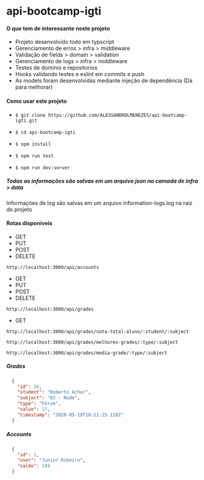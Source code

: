 # api-bootcamp-igti

#### O que tem de interessante neste projeto

- Projeto desenvolvido todo em typscript
- Gerenciamento de erros > infra > middleware
- Validação de fields > domain > validation
- Gerenciamento de logs > infra > middleware
- Testes de domínio e repositorios
- Hooks validando testes e eslint em commits e push
- As models foram desenvolvidas mediante injeção de dependência (Dá para melhorar)

#### Como usar este projeto

- `$ git clone https://github.com/ALESSANDROLMENEZES/api-bootcamp-igti.git`

- `$ cd api-bootcamp-igti`

- `$ npm install`

- `$ npm run test`

- `$ npm run dev:server`

##### Todas as informações são salvas em um arquivo json na camada de infra > data

Informações de log são salvas em um arquivo information-logs.log na raiz do projeto

#### Rotas disponíveis

- GET
- PUT
- POST
- DELETE

`http://localhost:3000/api/accounts`

- GET
- PUT
- POST
- DELETE

`http://localhost:3000/api/grades`

- GET

`http://localhost:3000/api/grades/nota-total-aluno/:student/:subject`

`http://localhost:3000/api/grades/melhores-grades/:type/:subject`

`http://localhost:3000/api/grades/media-grade/:type/:subject`

##### Grades

``` json
  {
    "id": 26,
    "student": "Roberto Achar",
    "subject": "02 - Node",
    "type": "Fórum",
    "value": 17,
    "timestamp": "2020-05-19T18:21:25.128Z"
  }
```

##### Accounts

``` json
  {
    "id": 1,
    "user": "Junior Ribeiro",
    "saldo": 189
  }
```
